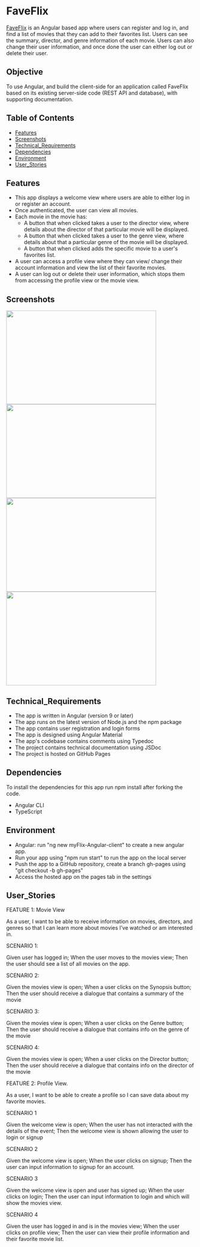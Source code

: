 # FaveFlix

[FaveFlix](https://hakobya4.github.io/myFlix-Angular-client/welcome) is an Angular based app where users can register and log in, and find a list of movies that they can add to their favorites list. Users can see the summary, director, and genre information of each movie. Users can also change their user information, and once done the user can either log out or delete their user.

## Objective
To use Angular, and build the client-side for an application called FaveFlix based on
its existing server-side code (REST API and database), with supporting
documentation.

## Table of Contents
- [Features](#Features)
- [Screenshots](#Screenshots)
- [Technical_Requirements](#Technical_Requirements)
- [Dependencies](#Dependencies)
- [Environment](#Environment)
- [User_Stories](#User_Stories)

## Features
- This app displays a welcome view where users are able to either log in or register an
account.
- Once authenticated, the user can view all movies.
- Each movie in the movie has:
  - A button that when clicked takes a user to the director view, where details about the director of that particular movie will be displayed.
  - A button that when clicked takes a user to the genre view, where details about that
a particular genre of the movie will be displayed.
  - A button that when clicked adds the specific movie to a user's favorites list.
- A user can access a profile view where they can view/ change their account information and view the list of their favorite movies.
- A user can log out or delete their user information, which stops them from accessing the profile view or the movie view.

## Screenshots

<img src ="https://github.com/hakobya4/myFlix-Angular-client/assets/108638724/db4689c3-26c2-4af4-8aea-7d1030bcc2ff" width="400" height="250"/>
<img src ="https://github.com/hakobya4/myFlix-Angular-client/assets/108638724/9324a74d-bb0e-4c84-ba4f-ec71c1dc02bb" width="400" height="250"/>
<img src ="https://github.com/hakobya4/myFlix-Angular-client/assets/108638724/d9ffc8e7-54e5-4605-b41c-1e1ff768e6ed" width="400" height="250"/>
<img src ="https://github.com/hakobya4/myFlix-Angular-client/assets/108638724/dd749ba5-c84b-44e4-a553-fe70d6499f3e" width="400" height="250"/>

## Technical_Requirements
- The app is written in Angular (version 9 or later)
- The app runs on the latest version of Node.js and the npm package
- The app contains user registration and login forms
- The app is designed using Angular Material
- The app's codebase contains comments using Typedoc
- The project contains technical documentation using JSDoc
- The project is hosted on GitHub Pages

## Dependencies
To install the dependencies for this app run npm install after forking the code.
- Angular CLI
- TypeScript

## Environment
- Angular: run "ng new myFlix-Angular-client" to create a new angular app.
- Run your app using "npm run start" to run the app on the local server
- Push the app to a GitHub repository, create a branch gh-pages using "git checkout -b gh-pages"
- Access the hosted app on the pages tab in the settings

## User_Stories

FEATURE 1: Movie View

As a user, I want to be able to receive information on movies, directors, and genres so that I can learn more about movies I’ve watched or am interested in.

SCENARIO 1: 

Given user has logged in; When the user moves to the movies view; Then the user should see a list of all movies on the app.

SCENARIO 2:

Given the movies view is open; When a user clicks on the Synopsis button; Then the user should receive a dialogue that contains a summary of the movie

SCENARIO 3:

Given the movies view is open; When a user clicks on the Genre button; Then the user should receive a dialogue that contains info on the genre of the movie

SCENARIO 4:

Given the movies view is open; When a user clicks on the Director button; Then the user should receive a dialogue that contains info on the director of the movie

FEATURE 2: Profile View.

As a user, I want to be able to create a profile so I can save data about my favorite movies.

SCENARIO 1

Given the welcome view is open; When the user has not interacted with the details of the event; Then the welcome view is shown allowing the user to login or signup

SCENARIO 2

Given the welcome view is open; When the user clicks on signup; Then the user can input information to signup for an account.

SCENARIO 3

Given the welcome view is open and user has signed up; When the user clicks on login; Then the user can input information to login and which will show the movies view.

SCENARIO 4

Given the user has logged in and is in the movies view; When the user clicks on profile view; Then the user can view their profile information and their favorite movie list.
